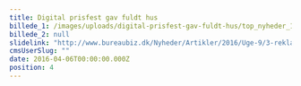 ```yaml
---
title: Digital prisfest gav fuldt hus
billede_1: /images/uploads/digital-prisfest-gav-fuldt-hus/top_nyheder_1650x800_dda.jpg
billede_2: null
slidelink: "http://www.bureaubiz.dk/Nyheder/Artikler/2016/Uge-9/3-reklamebureauer-og-1-dialogbureau-til-tops-ved-Digital-Award"
cmsUserSlug: ""
date: 2016-04-06T00:00:00.000Z
position: 4
---
```


